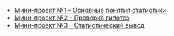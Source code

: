 - [Мини-проект №1 - Основные понятия статистики](https://github.com/mikhailov-v-a/portfolio/tree/main/da_projects/edu/stat_mini_projects/1)
- [Мини-проект №2 - Проверка гипотез](https://github.com/mikhailov-v-a/portfolio/tree/main/da_projects/edu/stat_mini_projects/2)
- [Мини-проект №3 - Статистический вывод](https://github.com/mikhailov-v-a/portfolio/tree/main/da_projects/edu/stat_mini_projects/3)